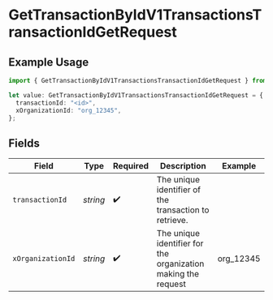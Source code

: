 # GetTransactionByIdV1TransactionsTransactionIdGetRequest

## Example Usage

```typescript
import { GetTransactionByIdV1TransactionsTransactionIdGetRequest } from "@kintsugi-tax/tax-platform-sdk/models/operations";

let value: GetTransactionByIdV1TransactionsTransactionIdGetRequest = {
  transactionId: "<id>",
  xOrganizationId: "org_12345",
};
```

## Fields

| Field                                                         | Type                                                          | Required                                                      | Description                                                   | Example                                                       |
| ------------------------------------------------------------- | ------------------------------------------------------------- | ------------------------------------------------------------- | ------------------------------------------------------------- | ------------------------------------------------------------- |
| `transactionId`                                               | *string*                                                      | :heavy_check_mark:                                            | The unique identifier of the transaction to retrieve.         |                                                               |
| `xOrganizationId`                                             | *string*                                                      | :heavy_check_mark:                                            | The unique identifier for the organization making the request | org_12345                                                     |